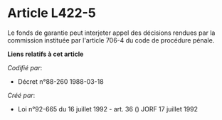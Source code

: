 # Article L422-5

Le fonds de garantie peut interjeter appel des décisions rendues par la commission instituée par l'article 706-4 du code de
procédure pénale.

**Liens relatifs à cet article**

_Codifié par_:

  - Décret n°88-260 1988-03-18

_Créé par_:

  - Loi n°92-665 du 16 juillet 1992 - art. 36 () JORF 17 juillet 1992
